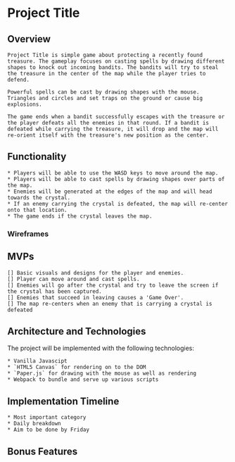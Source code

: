 # Project Title
## Overview
    Project Title is simple game about protecting a recently found treasure. The gameplay focuses on casting spells by drawing different shapes to knock out incoming bandits. The bandits will try to steal the treasure in the center of the map while the player tries to defend.

    Powerful spells can be cast by drawing shapes with the mouse. Triangles and circles and set traps on the ground or cause big explosions. 

    The game ends when a bandit successfully escapes with the treasure or the player defeats all the enemies in that round. If a bandit is defeated while carrying the treasure, it will drop and the map will re-orient itself with the treasure's new position as the center.


## Functionality
    * Players will be able to use the WASD keys to move around the map.
    * Players will be able to cast spells by drawing shapes over parts of the map.
    * Enemies will be generated at the edges of the map and will head towards the crystal.
    * If an enemy carrying the crystal is defeated, the map will re-center onto that location.
    * The game ends if the crystal leaves the map.

### Wireframes

## MVPs
    [] Basic visuals and designs for the player and enemies.
    [] Player can move around and cast spells.
    [] Enemies will go after the crystal and try to leave the screen if the crystal has been captured.
    [] Enemies that succeed in leaving causes a 'Game Over'.
    [] The map re-centers when an enemy that is carrying a crystal is defeated

## Architecture and Technologies

The project will be implemented with the following technologies:

    * Vanilla Javascipt
    * `HTML5 Canvas` for rendering on to the DOM
    * `Paper.js` for drawing with the mouse as well as rendering
    * Webpack to bundle and serve up various scripts

## Implementation Timeline

    * Most important category
    * Daily breakdown
    * Aim to be done by Friday

## Bonus Features